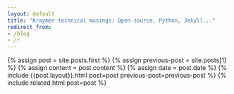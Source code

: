 ```yaml
---
layout: default
title: "Kraymer technical musings: Open source, Python, Jekyll..."
redirect_from: 
- /blog
- /r
---
```


<div class="blog-index">
  {% assign post = site.posts.first %}
  {% assign previous-post = site.posts[1] %}
  {% assign content = post.content %}
  {% assign date = post.date %}
  {% include {{post.layout}}.html post=post previous-post=previous-post %}
  {% include related.html post=post %}
</div>
